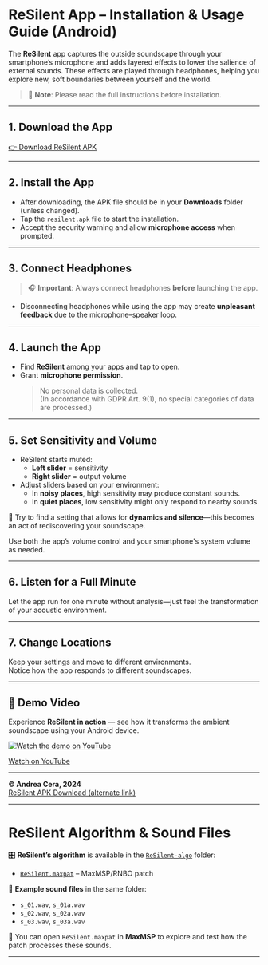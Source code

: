 
# ReSilent App – Installation & Usage Guide (Android)

The **ReSilent** app captures the outside soundscape through your smartphone’s microphone and adds layered effects to lower the salience of external sounds. These effects are played through headphones, helping you explore new, soft boundaries between yourself and the world.

> 📌 **Note**: Please read the full instructions before installation.

---

## 1. Download the App

[👉 Download ReSilent APK](https://github.com/resilencerepo/resilence_main/blob/main/andrea%20cera%20android%20app/Resilent%20APP/resilent.apk)

---

## 2. Install the App

- After downloading, the APK file should be in your **Downloads** folder (unless changed).
- Tap the `resilent.apk` file to start the installation.
- Accept the security warning and allow **microphone access** when prompted.

---

## 3. Connect Headphones

> 🎧 **Important**: Always connect headphones **before** launching the app.

- Disconnecting headphones while using the app may create **unpleasant feedback** due to the microphone–speaker loop.

---

## 4. Launch the App

- Find **ReSilent** among your apps and tap to open.
- Grant **microphone permission**.  
  > No personal data is collected.  
  > (In accordance with GDPR Art. 9(1), no special categories of data are processed.)

---

## 5. Set Sensitivity and Volume

- ReSilent starts muted:  
  - **Left slider** = sensitivity  
  - **Right slider** = output volume
- Adjust sliders based on your environment:
  - In **noisy places**, high sensitivity may produce constant sounds.
  - In **quiet places**, low sensitivity might only respond to nearby sounds.

🎯 Try to find a setting that allows for **dynamics and silence**—this becomes an act of rediscovering your soundscape.

Use both the app’s volume control and your smartphone's system volume as needed.

---

## 6. Listen for a Full Minute

Let the app run for one minute without analysis—just feel the transformation of your acoustic environment.

---

## 7. Change Locations

Keep your settings and move to different environments.  
Notice how the app responds to different soundscapes.

---

## 🎥 Demo Video

Experience **ReSilent in action** — see how it transforms the ambient soundscape using your Android device.

[![Watch the demo on YouTube](https://img.youtube.com/vi/em0FYeU2Yew/hqdefault.jpg)](https://www.youtube.com/watch?v=em0FYeU2Yew)

[Watch on YouTube](https://www.youtube.com/watch?v=em0FYeU2Yew)

---

**© Andrea Cera, 2024**  
[ReSilent APK Download (alternate link)](https://www.dropbox.com/scl/fi/yu7m5za9hf8audif1zcxk/resilent.apk?rlkey=yaf1d78f1b0mp6sop111vi2b4&st=isb5pjgi&dl=0)

---


# ReSilent Algorithm & Sound Files

🎛 **ReSilent’s algorithm** is available in the [`ReSilent-algo`](./ReSilent-algo) folder:

- [`ReSilent.maxpat`](./ReSilent-algo/ReSilent.maxpat) – MaxMSP/RNBO patch

🎵 **Example sound files** in the same folder:

- `s_01.wav`, `s_01a.wav`  
- `s_02.wav`, `s_02a.wav`  
- `s_03.wav`, `s_03a.wav`

🧠 You can open `ReSilent.maxpat` in **MaxMSP** to explore and test how the patch processes these sounds.

---
